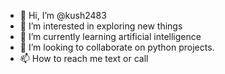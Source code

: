 - 👋 Hi, I’m @kush2483
- 👀 I’m interested in exploring new things
- 🌱 I’m currently learning artificial intelligence
- 💞️ I’m looking to collaborate on python projects.
- 📫 How to reach me text or call

